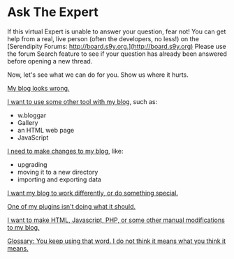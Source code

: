 # Ask The Expert

If this virtual Expert is unable to answer your question, fear not!  You can get help from a real, live person (often the developers, no less!) on the [Serendipity Forums: http://board.s9y.org.](http://board.s9y.org)  Please use the forum Search feature to see if your question has already been answered before opening a new thread.

Now, let's see what we can do for you.  Show us where it hurts.

[My blog looks wrong.](http://www.s9y.org/150.html)

[I want to use some other tool with my blog](http://www.s9y.org/159.html), such as:

* w.bloggar
* Gallery
* an HTML web page
* <noop>JavaScript</noop>

[I need to make changes to my blog](http://www.s9y.org/197.html), like:

* upgrading
* moving it to a new directory 
* importing and exporting data

[I want my blog to work differently, or do something special.](http://www.s9y.org/163.html)

[One of my plugins isn't doing what it should.](http://www.s9y.org/165.html)

[I want to make HTML, Javascript, PHP, or some other manual modifications to my blog.](http://www.s9y.org/172.html)

[Glossary: You keep using that word.  I do not think it means what you think it means.](http://www.s9y.org/215.html)